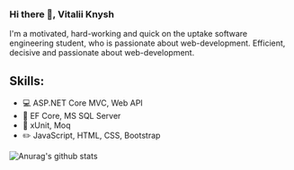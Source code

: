 ### Hi there 👋, Vitalii Knysh
I'm a motivated, hard-working and quick on the uptake software engineering student, who is passionate about web-development. Efficient, decisive and passionate about web-development.

## Skills: 
* :computer: ASP.NET Core MVC, Web API 
* :notebook: EF Core, MS SQL Server
* :book: xUnit, Moq
* :pencil2: JavaScript, HTML, CSS, Bootstrap

![Anurag's github stats](https://github-readme-stats.vercel.app/api?username=Strafe153)
